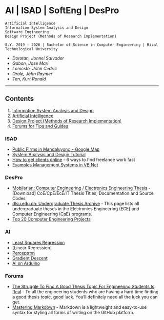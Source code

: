 # AI | ISAD | SoftEng | DesPro

```
Artificial Intelligence
Information System Analysis and Design
Software Engineering
Design Project (Methods of Research Implementation)

S.Y. 2019 - 2020 | Bachelor of Science in Computer Engineering | Rizal Technological University
```
- *Dorotan, Jonnel Salvador*
- *Gabon, Jose Mari*
- *Lamoste, John Cedric*
- *Orale, John Raymer*
- *Tan, Kurt Ronald*
---

## Contents
1. [Information System Analysis and Design](#ISAD)
1. [Artificial Intelligence](#AI)
1. [Design Project (Methods of Research Implementation)](#DesPro)
1. [Forums for Tips and Guides](#Forums)

### ISAD
- [Public Firms in Mandaluyong - Google Map](https://www.google.com/maps/search/public+firms+in+mandaluyong/@14.5777446,121.0388393,16z)
- [System Analysis and Design Tutorial](https://www.tutorialspoint.com/system_analysis_and_design/)
- [How to get clients online](https://www.iwillteachyoutoberich.com/blog/how-to-get-clients/) - 6 ways to find freelance work fast
- [Examples Management Systems in VB.Net](https://www.sourcecodester.com/visual-basic-net)

### DesPro
- [Mobilarian: Computer Engineering / Electronics Engineering Thesis](https://www.mobilarian.com/showthread.php?t=1438493) - [Download] CoE/CpE/EcE/IT Thesis Titles, Documentation and Source Codes
- [dlsu.edu.ph: Undergraduate Thesis Archive](https://www.dlsu.edu.ph/colleges/gcoe/academic-departments/electronics-communications-engineering/thesis-archive/) - This page lists all undergraduate theses in the Electronics Engineering (ECE) and Computer Engineering (CpE) programs.
- [Top 20 Computer Engineering Projects](https://electronicsforu.com/electronics-projects/software-projects-ideas/computer-engineering-projects-ideas)

### AI
- [Least Squares Regression](https://www.mathsisfun.com/data/least-squares-regression.html)
- [Linear Regression]
- [Perceptron](https://towardsdatascience.com/6-steps-to-write-any-machine-learning-algorithm-from-scratch-perceptron-case-study-335f638a70f3)
- [Gradient Descent](https://www.youtube.com/watch?v=sDv4f4s2SB8&feature=share)
- [AI on Arduino](https://www.quora.com/How-do-you-implement-Artificial-Intelligence-in-an-Arduino-Project)

### Forums
- [The Struggle To Find A Good Thesis Topic For Engineering Students Is Real](https://gineersnow.com/students/the-struggle-to-find-a-good-thesis-topic-for-engineering-students-is-real) - To all the engineering students who are having a hard time finding a good thesis topic, good luck. You’ll definitely need all the luck you can get.
- [Mastering Markdown](https://guides.github.com/features/mastering-markdown/) - Markdown is a lightweight and easy-to-use syntax for styling all forms of writing on the GitHub platform.
